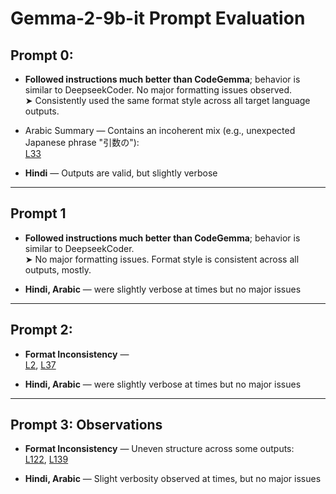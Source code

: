 # Gemma-2-9b-it Prompt Evaluation

## Prompt 0:

- **Followed instructions much better than CodeGemma**; behavior is similar to DeepseekCoder. No major formatting issues observed.  
  ➤ Consistently used the same format style across all target language outputs.

- Arabic Summary — Contains an incoherent mix (e.g., unexpected Japanese phrase "引数の"):  
  [L33](https://github.com/DrishtiShrrrma/nueva/blob/cd4994b7556e94d67c71d84f55911e5aa6895f34/prompt_analysis/gemma-2-9b-it/prompt0/all_languages_prompt0_combined_gemma-2-9b-it.json#L33)

- **Hindi** — Outputs are valid, but slightly verbose

---

## Prompt 1

- **Followed instructions much better than CodeGemma**; behavior is similar to DeepseekCoder.  
  ➤ No major formatting issues. Format style is consistent across all outputs, mostly.

- **Hindi, Arabic** — were slightly verbose at times but no major issues

---

## Prompt 2: 

- **Format Inconsistency** —  
  [L2](https://github.com/DrishtiShrrrma/nueva/blob/cd4994b7556e94d67c71d84f55911e5aa6895f34/prompt_analysis/gemma-2-9b-it/prompt2/all_languages_prompt2_combined_gemma-2-9b-it.json#L2), [L37](https://github.com/DrishtiShrrrma/nueva/blob/cd4994b7556e94d67c71d84f55911e5aa6895f34/prompt_analysis/gemma-2-9b-it/prompt2/all_languages_prompt2_combined_gemma-2-9b-it.json#L37)

- **Hindi, Arabic** — were slightly verbose at times but no major issues

---

## Prompt 3: Observations

- **Format Inconsistency** — Uneven structure across some outputs:  
  [L122](https://github.com/DrishtiShrrrma/nueva/blob/cd4994b7556e94d67c71d84f55911e5aa6895f34/prompt_analysis/gemma-2-9b-it/prompt3/all_languages_prompt3_combined_gemma-2-9b-it.json#L122), [L139](https://github.com/DrishtiShrrrma/nueva/blob/cd4994b7556e94d67c71d84f55911e5aa6895f34/prompt_analysis/gemma-2-9b-it/prompt3/all_languages_prompt3_combined_gemma-2-9b-it.json#L139)

- **Hindi, Arabic** — Slight verbosity observed at times, but no major issues
